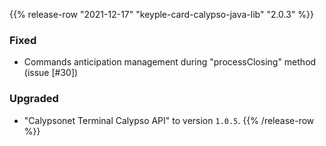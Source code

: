 {{% release-row "2021-12-17" "keyple-card-calypso-java-lib" "2.0.3" %}} 
### Fixed
- Commands anticipation management during "processClosing" method (issue [#30])
### Upgraded
- "Calypsonet Terminal Calypso API" to version `1.0.5`.
{{% /release-row %}}
